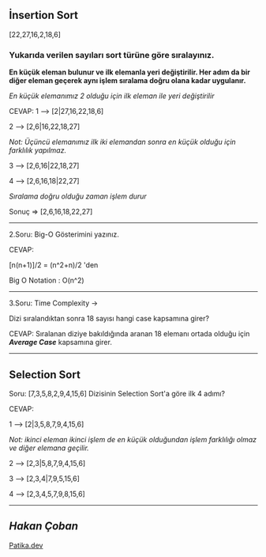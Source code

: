 ## İnsertion Sort

[22,27,16,2,18,6]

### Yukarıda verilen sayıları sort türüne göre sıralayınız.

**En küçük eleman bulunur ve ilk elemanla yeri değiştirilir. Her adım da bir diğer eleman geçerek aynı işlem sıralama doğru olana kadar uygulanır.**


_En küçük elemanımız 2 olduğu için ilk eleman ile yeri değiştirilir_




CEVAP:
1 --> [2|27,16,22,18,6]  

2 --> [2,6|16,22,18,27]

_Not: Üçüncü elemanımız ilk iki elemandan sonra en küçük olduğu için farklılık yapılmaz._

3 --> [2,6,16|22,18,27]

4 --> [2,6,16,18|22,27]

_Sıralama doğru olduğu zaman işlem durur_

Sonuç => [2,6,16,18,22,27]

---

2.Soru: Big-O Gösterimini yazınız.

CEVAP:

[n(n+1)]/2 = (n^2+n)/2 'den

Big O Notation : O(n^2)

---

3.Soru: Time Complexity -> 

Dizi sıralandıktan sonra 18 sayısı hangi case kapsamına girer?

CEVAP: Sıralanan diziye bakıldığında aranan 18 elemanı ortada olduğu için **_Average Case_** kapsamına girer.

---

## Selection Sort

Soru: [7,3,5,8,2,9,4,15,6] Dizisinin Selection Sort'a göre ilk 4 adımı?

CEVAP:

1 --> [2|3,5,8,7,9,4,15,6]

_Not: ikinci eleman ikinci işlem de en küçük olduğundan işlem farklılığı olmaz ve diğer elemana geçilir._

2 --> [2,3|5,8,7,9,4,15,6]

3 --> [2,3,4|7,9,5,15,6]

4 --> [2,3,4,5,7,9,8,15,6]

---
## **_Hakan Çoban_**

<a href=www.patika.dev> Patika.dev </a>